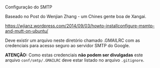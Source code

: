 Configuração do SMTP

Baseado no Post do Wenjian Zhang - um Chines gente boa de Xangai.

https://wjianz.wordpress.com/2014/09/03/howto-installconfigure-msmtp-and-mutt-on-ubuntu/

Deve existir um arquivo neste diretório chamado .GMAILRC com as credenciais 
para acesso seguro ao servidor SMTP do Google.

**ATENÇÃO:** Como estas credenciais **não podem ser divulgadas** este arquivo 
`conf/smtp/.GMAILRC` deve estar listado no arquivo `.gitignore`.


